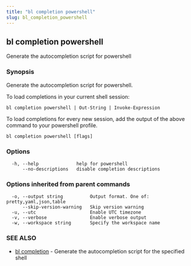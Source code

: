 ```yaml
---
title: "bl completion powershell"
slug: bl_completion_powershell
---
```

## bl completion powershell

Generate the autocompletion script for powershell

### Synopsis

Generate the autocompletion script for powershell.

To load completions in your current shell session:

	bl completion powershell | Out-String | Invoke-Expression

To load completions for every new session, add the output of the above command
to your powershell profile.


```
bl completion powershell [flags]
```

### Options

```
  -h, --help              help for powershell
      --no-descriptions   disable completion descriptions
```

### Options inherited from parent commands

```
  -o, --output string          Output format. One of: pretty,yaml,json,table
      --skip-version-warning   Skip version warning
  -u, --utc                    Enable UTC timezone
  -v, --verbose                Enable verbose output
  -w, --workspace string       Specify the workspace name
```

### SEE ALSO

* [bl completion](bl_completion.md)	 - Generate the autocompletion script for the specified shell


